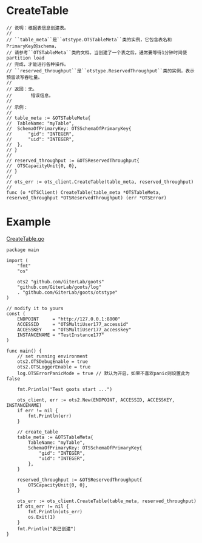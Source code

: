 CreateTable
=========
	
	// 说明：根据表信息创建表。
	//
	// ``table_meta``是``otstype.OTSTableMeta``类的实例，它包含表名和PrimaryKey的schema，
	// 请参考``OTSTableMeta``类的文档。当创建了一个表之后，通常要等待1分钟时间使partition load
	// 完成，才能进行各种操作。
	// ``reserved_throughput``是``otstype.ReservedThroughput``类的实例，表示预留读写吞吐量。
	//
	// 返回：无。
	//       错误信息。
	//
	// 示例：
	//
	// table_meta := &OTSTableMeta{
	// 	TableName: "myTable",
	// 	SchemaOfPrimaryKey: OTSSchemaOfPrimaryKey{
	// 		"gid": "INTEGER",
	// 		"uid": "INTEGER",
	// 	},
	// }
	//
	// reserved_throughput := &OTSReservedThroughput{
	// 	OTSCapacityUnit{0, 0},
	// }
	//
	// ots_err := ots_client.CreateTable(table_meta, reserved_throughput)
	//
	func (o *OTSClient) CreateTable(table_meta *OTSTableMeta, reserved_throughput *OTSReservedThroughput) (err *OTSError)

Example
=======
[CreateTable.go](https://github.com/GiterLab/goots/blob/master/example/1-CreateTable.go)

	package main
	
	import (
		"fmt"
		"os"
	
		ots2 "github.com/GiterLab/goots"
		"github.com/GiterLab/goots/log"
		. "github.com/GiterLab/goots/otstype"
	)
	
	// modify it to yours
	const (
		ENDPOINT     = "http://127.0.0.1:8800"
		ACCESSID     = "OTSMultiUser177_accessid"
		ACCESSKEY    = "OTSMultiUser177_accesskey"
		INSTANCENAME = "TestInstance177"
	)
	
	func main() {
		// set running environment
		ots2.OTSDebugEnable = true
		ots2.OTSLoggerEnable = true
		log.OTSErrorPanicMode = true // 默认为开启，如果不喜欢panic则设置此为false
	
		fmt.Println("Test goots start ...")
	
		ots_client, err := ots2.New(ENDPOINT, ACCESSID, ACCESSKEY, INSTANCENAME)
		if err != nil {
			fmt.Println(err)
		}
	
		// create_table
		table_meta := &OTSTableMeta{
			TableName: "myTable",
			SchemaOfPrimaryKey: OTSSchemaOfPrimaryKey{
				"gid": "INTEGER",
				"uid": "INTEGER",
			},
		}
	
		reserved_throughput := &OTSReservedThroughput{
			OTSCapacityUnit{0, 0},
		}
	
		ots_err := ots_client.CreateTable(table_meta, reserved_throughput)
		if ots_err != nil {
			fmt.Println(ots_err)
			os.Exit(1)
		}
		fmt.Println("表已创建")
	}